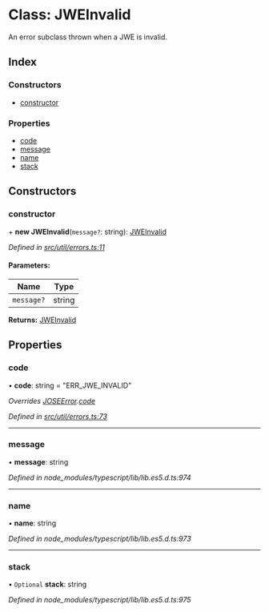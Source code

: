 # Class: JWEInvalid

An error subclass thrown when a JWE is invalid.

## Index

### Constructors

* [constructor](_util_errors_.jweinvalid.md#constructor)

### Properties

* [code](_util_errors_.jweinvalid.md#code)
* [message](_util_errors_.jweinvalid.md#message)
* [name](_util_errors_.jweinvalid.md#name)
* [stack](_util_errors_.jweinvalid.md#stack)

## Constructors

### constructor

\+ **new JWEInvalid**(`message?`: string): [JWEInvalid](_util_errors_.jweinvalid.md)

*Defined in [src/util/errors.ts:11](https://github.com/panva/jose/blob/v3.0.0/src/util/errors.ts#L11)*

#### Parameters:

Name | Type |
------ | ------ |
`message?` | string |

**Returns:** [JWEInvalid](_util_errors_.jweinvalid.md)

## Properties

### code

•  **code**: string = "ERR\_JWE\_INVALID"

*Overrides [JOSEError](_util_errors_.joseerror.md).[code](_util_errors_.joseerror.md#code)*

*Defined in [src/util/errors.ts:73](https://github.com/panva/jose/blob/v3.0.0/src/util/errors.ts#L73)*

___

### message

•  **message**: string

*Defined in node_modules/typescript/lib/lib.es5.d.ts:974*

___

### name

•  **name**: string

*Defined in node_modules/typescript/lib/lib.es5.d.ts:973*

___

### stack

• `Optional` **stack**: string

*Defined in node_modules/typescript/lib/lib.es5.d.ts:975*
